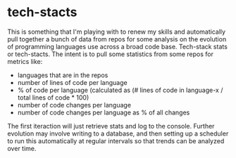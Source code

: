 # tech-stacts

This is something that I'm playing with to renew my skills and automatically pull together a bunch of data from repos for some analysis on the evolution
of programming languages use across a broad code base. Tech-stack stats or tech-stacts. 
The intent is to pull some statistics from some repos for metrics like:
  - languages that are in the repos
  - number of lines of code per language
  - % of code per language (calculated as (# lines of code in language-x / total lines of code * 100)
  - number of code changes per language 
  - number of code changes per language as % of all changes


The first iteraction will just retrieve stats and log to the console. Further evolution may involve writing to a database, and then setting up
a scheduler to run this automatically at regular intervals so that trends can be analyzed over time.
